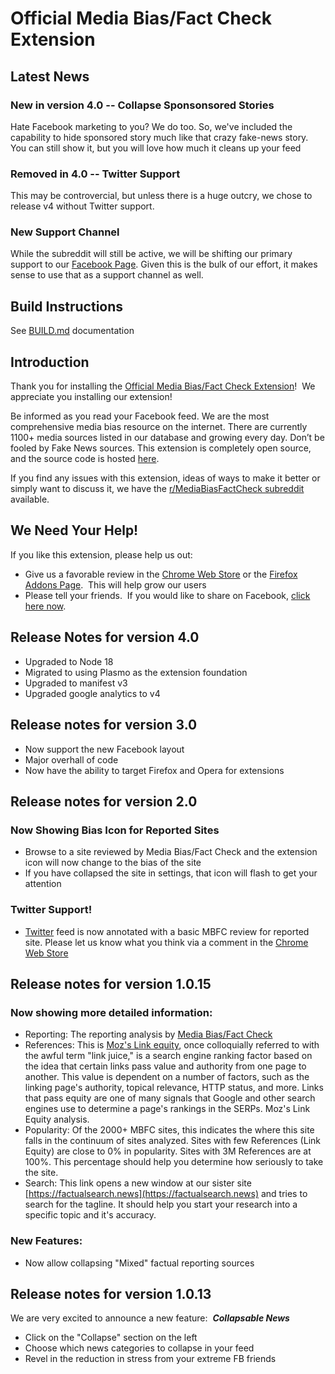# Official Media Bias/Fact Check Extension

## Latest News

### New in version 4.0 -- Collapse Sponsonsored Stories

Hate Facebook marketing to you? We do too. So, we've included the capability to hide sponsored story much like that crazy fake-news story. You can still show it, but you will love
how much it cleans up your feed

### Removed in 4.0 -- Twitter Support

This may be controvercial, but unless there is a huge outcry, we chose to release v4 without Twitter support.  

### New Support Channel

While the subreddit will still be active, we will be shifting our primary support to our [Facebook Page](https://www.facebook.com/mbfcext).  Given this is the bulk of our effort, it
makes sense to use that as a support channel as well.

## Build Instructions

See [BUILD.md](BUILD.md) documentation

## Introduction

Thank you for installing the [Official Media Bias/Fact Check Extension](https://drmikecrowe.github.io/mbfcext/)!  We appreciate you installing our extension!

Be informed as you read your Facebook feed. We are the most comprehensive media bias resource on the internet. There are currently 1100+ media sources listed in our database and growing every day. Don’t be fooled by Fake News sources. This extension is completely open source, and the source code is hosted [here](https://github.com/drmikecrowe/mbfcext).

If you find any issues with this extension, ideas of ways to make it better or simply want to discuss it, we have the [r/MediaBiasFactCheck subreddit](https://www.reddit.com/r/MediaBiasFactCheck/) available.

## We Need Your Help!

If you like this extension, please help us out:

- Give us a favorable review in the [Chrome Web Store](https://chromewebstore.google.com/detail/media-bias-fact-check/ganicjnkcddicfioohdaegodjodcbkkh) or the [Firefox Addons Page](https://addons.mozilla.org/en-US/firefox/addon/media-bias-fact-check/).  This will help grow our users
- Please tell your friends.  If you would like to share on Facebook, [click here now](https://www.facebook.com/sharer/sharer.php?u=https%3A//chrome.google.com/webstore/detail/official-media-biasfact-c/ganicjnkcddicfioohdaegodjodcbkkh).

## Release Notes for version 4.0

- Upgraded to Node 18
- Migrated to using Plasmo as the extension foundation
- Upgraded to manifest v3
- Upgraded google analytics to v4

## Release notes for version 3.0

- Now support the new Facebook layout
- Major overhall of code
- Now have the ability to target Firefox and Opera for extensions

## Release notes for version 2.0

### Now Showing Bias Icon for Reported Sites

- Browse to a site reviewed by Media Bias/Fact Check and the extension icon will now change to the bias of the site
- If you have collapsed the site in settings, that icon will flash to get your attention

### Twitter Support!

- [Twitter](https://twitter.com) feed is now annotated with a basic MBFC review for reported site. Please let us know what you think via a comment in the [Chrome Web Store](https://chromewebstore.google.com/detail/media-bias-fact-check/ganicjnkcddicfioohdaegodjodcbkkh)

## Release notes for version 1.0.15

### Now showing more detailed information: 

- Reporting: The reporting analysis by [Media Bias/Fact Check](https://mediabiasfactcheck.com)
- References: This is [Moz's Link equity](https://moz.com/learn/seo/what-is-link-equity), once colloquially referred to with the awful term "link juice," is a search engine ranking factor based on the idea that certain links pass value and authority from one page to another. This value is dependent on a number of factors, such as the linking page's authority, topical relevance, HTTP status, and more. Links that pass equity are one of many signals that Google and other search engines use to determine a page's rankings in the SERPs. Moz's Link Equity analysis.
- Popularity: Of the 2000+ MBFC sites, this indicates the where this site falls in the continuum of sites analyzed. Sites with few References (Link Equity) are close to 0% in popularity. Sites with 3M References are at 100%. This percentage should help you determine how seriously to take the site.
- Search: This link opens a new window at our sister site [https://factualsearch.news](https://factualsearch.news) and tries to search for the tagline. It should help you start your research into a specific topic and it's accuracy.

### New Features:

- Now allow collapsing "Mixed" factual reporting sources

## Release notes for version 1.0.13

We are very excited to announce a new feature:  **_Collapsable News_**

- Click on the "Collapse" section on the left
- Choose which news categories to collapse in your feed
- Revel in the reduction in stress from your extreme FB friends
